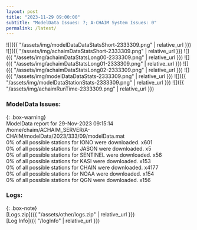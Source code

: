 ```yaml
---
layout: post
title: "2023-11-29 09:00:00"
subtitle: "ModelData Issues: 7; A-CHAIM System Issues: 0"
permalink: /latest/
---
```


![]({{ "/assets/img/modelDataDataStatsShort-2333309.png" | relative_url }})
![]({{ "/assets/img/achaimDataStatsShort-2333309.png" | relative_url }})
![]({{ "/assets/img/achaimDataStatsLong00-2333309.png" | relative_url }})
![]({{ "/assets/img/achaimDataStatsLong01-2333309.png" | relative_url }})
![]({{ "/assets/img/achaimDataStatsLong02-2333309.png" | relative_url }})
![]({{ "/assets/img/modelDataDataStats-2333309.png" | relative_url }})
![]({{ "/assets/img/modelDataStationStats-2333309.png" | relative_url }})
![]({{ "/assets/img/achaimRunTime-2333309.png" | relative_url }})


### ModelData Issues:  
  
{: .box-warning}  
 ModelData report for 29-Nov-2023 09:15:14   
 /home/chaim/ACHAIM_SERVER/A-CHAIM/modelData/2023/333/09/modelData.mat   
 0% of all possible stations for IONO were downloaded. x601   
 0% of all possible stations for JASON were downloaded. x5   
 0% of all possible stations for SENTINEL were downloaded. x56   
 0% of all possible stations for KASI were downloaded. x153   
 0% of all possible stations for CHAIN were downloaded. x4177   
 0% of all possible stations for NOAA were downloaded. x154   
 0% of all possible stations for QGN were downloaded. x156   
  


### Logs:  
  
{: .box-note}  
[Logs.zip]({{ "/assets/other/logs.zip" | relative_url }})  
[Log Info]({{ "/logInfo" | relative_url }})  

